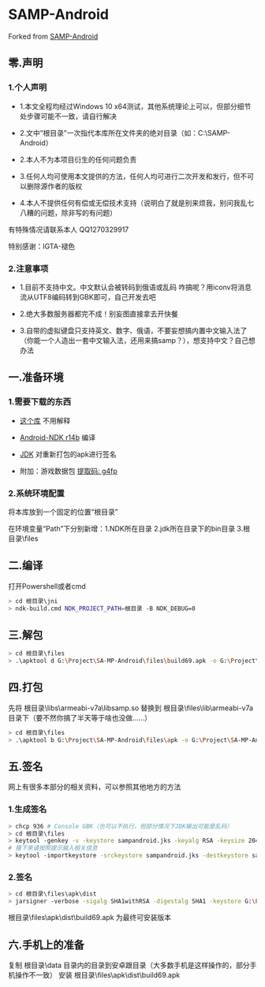 # SAMP-Android

Forked from [SAMP-Android](https://github.com/y-kalcor/SA-MP-Android "SAMP-Android")

## 零.声明

### 1.个人声明

- 1.本文全程均经过Windows 10 x64测试，其他系统理论上可以，但部分细节处步骤可能不一致，请自行解决

- 2.文中“根目录”一次指代本库所在文件夹的绝对目录（如：C:\SAMP-Android）

- 2.本人不为本项目衍生的任何问题负责

- 3.任何人均可使用本文提供的方法，任何人均可进行二次开发和发行，但不可以删除源作者的版权

- 4.本人不提供任何有偿或无偿技术支持（说明白了就是别来烦我，别问我乱七八糟的问题，除非写的有问题）

有特殊情况请联系本人 QQ1270329917

特别感谢：IGTA-褪色

### 2.注意事项

- 1.目前不支持中文。中文默认会被转码到俄语或乱码 咋搞呢？用iconv将消息流从UTF8编码转到GBK即可，自己开发去吧

- 2.绝大多数服务器都完不成！别妄图直接拿去开快餐

- 3.自带的虚拟键盘只支持英文、数字、俄语，不要妄想搞内置中文输入法了（你能一个人造出一套中文输入法，还用来搞samp？），想支持中文？自己想办法

## 一.准备环境

### 1.需要下载的东西

- [这个库](https://github.com/Hobr/SA-MP-Android/archive/master.zip) 不用解释
- [Android-NDK r14b](https://developer.android.com/ndk/downloads/older_releases.html) 编译
- [JDK](https://www.oracle.com/technetwork/java/javase/downloads/jdk8-downloads-2133151.html) 对重新打包的apk进行签名

- 附加：游戏数据包 [提取码: g4fp](https://pan.baidu.com/s/1hzLMiT-mOsRTtZxjH8eUzQ)

### 2.系统环境配置

将本库放到一个固定的位置“根目录”

在环境变量“Path”下分别新增：1.NDK所在目录 2.jdk所在目录下的bin目录 3.根目录\files

## 二.编译

打开Powershell或者cmd

```bash
> cd 根目录\jni
> ndk-build.cmd NDK_PROJECT_PATH=根目录 -B NDK_DEBUG=0
```

## 三.解包

```bash
> cd 根目录\files
> .\apktool d G:\Project\SA-MP-Android\files\build69.apk -o G:\Project\SA-MP-Android\files\apk -f
```

## 四.打包

先将 根目录\libs\armeabi-v7a\libsamp.so 替换到 根目录\files\lib\armeabi-v7a 目录下（要不然你搞了半天等于啥也没做......）

```bash
> cd 根目录\files
> .\apktool b G:\Project\SA-MP-Android\files\apk -o G:\Project\SA-MP-Android\files\apk\dist\build69.apk -f
```

## 五.签名

网上有很多本部分的相关资料，可以参照其他地方的方法

### 1.生成签名

```bash
> chcp 936 # Console GBK（也可以不执行，但部分情况下JDK输出可能是乱码）
> cd 根目录\files
> keytool -genkey -v -keystore sampandroid.jks -keyalg RSA -keysize 2048 -validity 10000 -alias sampandroid
# 接下来请按照提示输入相关信息
> keytool -importkeystore -srckeystore sampandroid.jks -destkeystore sampandroid.jks -deststoretype pkcs12
```

### 2.签名

```bash
> cd 根目录\files\apk\dist
> jarsigner -verbose -sigalg SHA1withRSA -digestalg SHA1 -keystore G:\Project\SA-MP-Android\files\sampandroid.jks build69.apk sampandroid
```

根目录\files\apk\dist\build69.apk 为最终可安装版本

## 六.手机上的准备

复制 根目录\data 目录内的目录到安卓跟目录（大多数手机是这样操作的，部分手机操作不一致）
安装 根目录\files\apk\dist\build69.apk
